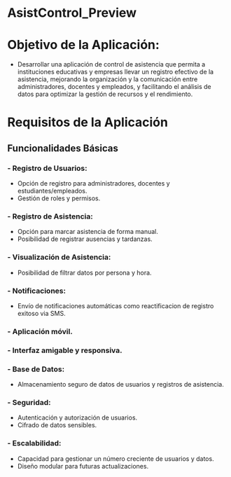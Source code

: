 # AsistControl_Preview

# Objetivo de la Aplicación:
- Desarrollar una aplicación de control de asistencia que permita a instituciones educativas y empresas llevar un registro efectivo de la asistencia, mejorando la organización y la comunicación entre administradores, docentes y empleados, y facilitando el análisis de datos para optimizar la gestión de recursos y el rendimiento.

#  Requisitos de la Aplicación
##  Funcionalidades Básicas
### - Registro de Usuarios:
- Opción de registro para administradores, docentes y estudiantes/empleados.
- Gestión de roles y permisos.

### - Registro de Asistencia:
- Opción para marcar asistencia de forma manual. 
- Posibilidad de registrar ausencias y tardanzas.

### - Visualización de Asistencia:
- Posibilidad de filtrar datos por persona y hora.

### - Notificaciones:
- Envío de notificaciones automáticas como reactificacion de registro exitoso via SMS.

### - Aplicación móvil.
### - Interfaz amigable y responsiva.

### - Base de Datos:
- Almacenamiento seguro de datos de usuarios y registros de asistencia.


### - Seguridad:
- Autenticación y autorización de usuarios.
- Cifrado de datos sensibles.

### - Escalabilidad:
- Capacidad para gestionar un número creciente de usuarios y datos.
- Diseño modular para futuras actualizaciones.


